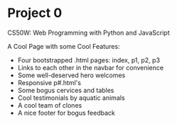# Project 0

CS50W: Web Programming with Python and JavaScript

A Cool Page with some Cool Features:
- Four bootstrapped .html pages: index, p1, p2, p3
- Links to each other in the navbar for convenience
- Some well-deserved hero welcomes
- Responsive p#.html's
- Some bogus cervices and tables
- Cool testimonials by aquatic animals
- A cool team of clones
- A nice footer for bogus feedback